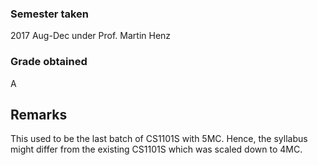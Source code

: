 ### Semester taken
2017 Aug-Dec under Prof. Martin Henz

### Grade obtained
A

## Remarks
This used to be the last batch of CS1101S with 5MC. Hence, the syllabus might differ from the existing CS1101S which was scaled down to 4MC.
